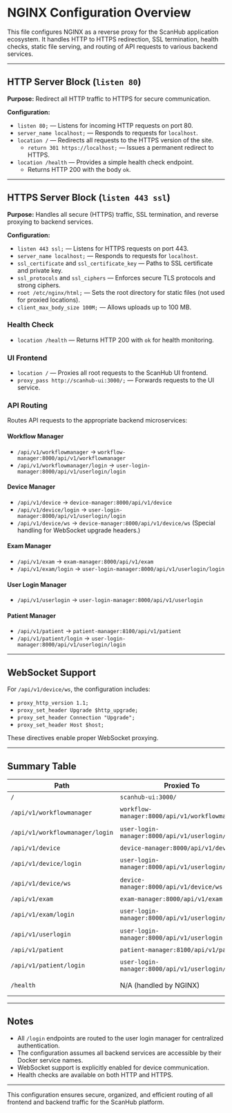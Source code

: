 # NGINX Configuration Overview

This file configures NGINX as a reverse proxy for the ScanHub application ecosystem. It handles HTTP to HTTPS redirection, SSL termination, health checks, static file serving, and routing of API requests to various backend services.

---

## HTTP Server Block (`listen 80`)

**Purpose:** Redirect all HTTP traffic to HTTPS for secure communication.

**Configuration:**
- `listen 80;` — Listens for incoming HTTP requests on port 80.
- `server_name localhost;` — Responds to requests for `localhost`.
- `location /` — Redirects all requests to the HTTPS version of the site.
  - `return 301 https://localhost;` — Issues a permanent redirect to HTTPS.
- `location /health` — Provides a simple health check endpoint.
  - Returns HTTP 200 with the body `ok`.

---

## HTTPS Server Block (`listen 443 ssl`)

**Purpose:** Handles all secure (HTTPS) traffic, SSL termination, and reverse proxying to backend services.

**Configuration:**
- `listen 443 ssl;` — Listens for HTTPS requests on port 443.
- `server_name localhost;` — Responds to requests for `localhost`.
- `ssl_certificate` and `ssl_certificate_key` — Paths to SSL certificate and private key.
- `ssl_protocols` and `ssl_ciphers` — Enforces secure TLS protocols and strong ciphers.
- `root /etc/nginx/html;` — Sets the root directory for static files (not used for proxied locations).
- `client_max_body_size 100M;` — Allows uploads up to 100 MB.

### Health Check

- `location /health` — Returns HTTP 200 with `ok` for health monitoring.

### UI Frontend

- `location /` — Proxies all root requests to the ScanHub UI frontend.
- `proxy_pass http://scanhub-ui:3000/;` — Forwards requests to the UI service.

### API Routing

Routes API requests to the appropriate backend microservices:

#### Workflow Manager
- `/api/v1/workflowmanager` → `workflow-manager:8000/api/v1/workflowmanager`
- `/api/v1/workflowmanager/login` → `user-login-manager:8000/api/v1/userlogin/login`

#### Device Manager
- `/api/v1/device` → `device-manager:8000/api/v1/device`
- `/api/v1/device/login` → `user-login-manager:8000/api/v1/userlogin/login`
- `/api/v1/device/ws` → `device-manager:8000/api/v1/device/ws`
(Special handling for WebSocket upgrade headers.)

#### Exam Manager
- `/api/v1/exam` → `exam-manager:8000/api/v1/exam`
- `/api/v1/exam/login` → `user-login-manager:8000/api/v1/userlogin/login`

#### User Login Manager
- `/api/v1/userlogin` → `user-login-manager:8000/api/v1/userlogin`

#### Patient Manager
- `/api/v1/patient` → `patient-manager:8100/api/v1/patient`
- `/api/v1/patient/login` → `user-login-manager:8000/api/v1/userlogin/login`

---

## WebSocket Support

For `/api/v1/device/ws`, the configuration includes:
- `proxy_http_version 1.1;`
- `proxy_set_header Upgrade $http_upgrade;`
- `proxy_set_header Connection "Upgrade";`
- `proxy_set_header Host $host;`

These directives enable proper WebSocket proxying.

---

## Summary Table

| Path                              | Proxied To                                 | Purpose                |
|------------------------------------|--------------------------------------------|------------------------|
| `/`                               | `scanhub-ui:3000/`                         | UI frontend            |
| `/api/v1/workflowmanager`         | `workflow-manager:8000/api/v1/workflowmanager` | Workflow API      |
| `/api/v1/workflowmanager/login`   | `user-login-manager:8000/api/v1/userlogin/login` | Auth for workflow |
| `/api/v1/device`                  | `device-manager:8000/api/v1/device`        | Device API             |
| `/api/v1/device/login`            | `user-login-manager:8000/api/v1/userlogin/login` | Auth for device   |
| `/api/v1/device/ws`               | `device-manager:8000/api/v1/device/ws`     | Device WebSocket       |
| `/api/v1/exam`                    | `exam-manager:8000/api/v1/exam`            | Exam API               |
| `/api/v1/exam/login`              | `user-login-manager:8000/api/v1/userlogin/login` | Auth for exam     |
| `/api/v1/userlogin`               | `user-login-manager:8000/api/v1/userlogin` | User login API         |
| `/api/v1/patient`                 | `patient-manager:8100/api/v1/patient`      | Patient API            |
| `/api/v1/patient/login`           | `user-login-manager:8000/api/v1/userlogin/login` | Auth for patient  |
| `/health`                         | N/A (handled by NGINX)                     | Health check           |

---

## Notes

- All `/login` endpoints are routed to the user login manager for centralized authentication.
- The configuration assumes all backend services are accessible by their Docker service names.
- WebSocket support is explicitly enabled for device communication.
- Health checks are available on both HTTP and HTTPS.

---

This configuration ensures secure, organized, and efficient routing of all frontend and backend traffic for the ScanHub platform.